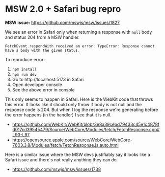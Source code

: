 # MSW 2.0 + Safari bug repro

**MSW issue:** https://github.com/mswjs/msw/issues/1827

We see an error in Safari only when returning a response with `null` body and status 204 from a MSW handler.

```
FetchEvent.respondWith received an error: TypeError: Response cannot have a body with the given status.
```

To reproduce error:

1. `npm install`
1. `npm run dev`
1. Go to http://localhost:5173 in Safari
1. Open developer console
1. See the above error in console

This only seems to happen in Safari. Here is the WebKit code that throws this error. It looks like it should only throw if body is not null and the response code is 204. But when I log the response we're generating before the error happens (in the handler) I see that it is null.

* https://github.com/WebKit/WebKit/blob/3e8a39cebd79433c45e1c4878fd017cd39545479/Source/WebCore/Modules/fetch/FetchResponse.cpp#L93-L97
* https://opensource.apple.com/source/WebCore/WebCore-7603.3.8/Modules/fetch/FetchResponse.js.auto.html

Here is a similar issue where the MSW devs justifiably say it looks like a Safari issue and there's not really anything they can do.

* https://github.com/mswjs/msw/issues/1738
